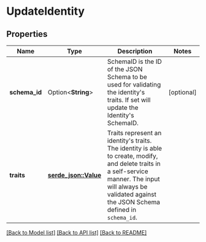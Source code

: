# UpdateIdentity

## Properties

Name | Type | Description | Notes
------------ | ------------- | ------------- | -------------
**schema_id** | Option<**String**> | SchemaID is the ID of the JSON Schema to be used for validating the identity's traits. If set will update the Identity's SchemaID. | [optional]
**traits** | [**serde_json::Value**](.md) | Traits represent an identity's traits. The identity is able to create, modify, and delete traits in a self-service manner. The input will always be validated against the JSON Schema defined in `schema_id`. | 

[[Back to Model list]](../README.md#documentation-for-models) [[Back to API list]](../README.md#documentation-for-api-endpoints) [[Back to README]](../README.md)


